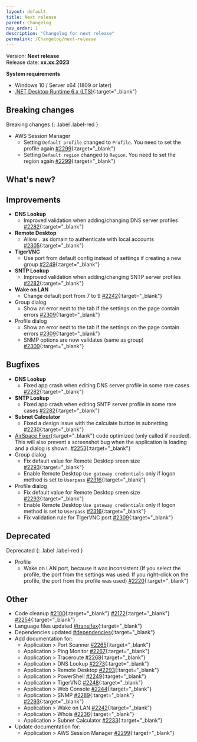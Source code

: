 ```yaml
---
layout: default
title: Next release
parent: Changelog
nav_order: 1
description: "Changelog for next release"
permalink: /Changelog/next-release
---
```


Version: **Next release** <br />
Release date: **xx.xx.2023**

**System requirements**

- Windows 10 / Server x64 (1809 or later)
- [.NET Desktop Runtime 6.x (LTS)](https://dotnet.microsoft.com/download/dotnet/6.0){:target="\_blank"}

## Breaking changes

Breaking changes
{: .label .label-red }

- AWS Session Manager
  - Setting `Default profile` changed to `Profile`. You need to set the profile again [#2299](https://github.com/BornToBeRoot/NETworkManager/pull/2299){:target="\_blank"}
  - Setting `Default region` changed to `Region`. You need to set the region again [#2299](https://github.com/BornToBeRoot/NETworkManager/pull/2299){:target="\_blank"}

## What's new?

## Improvements

- **DNS Lookup**
  - Improved validation when adding/changing DNS server profiles [#2282](https://github.com/BornToBeRoot/NETworkManager/pull/2282){:target="\_blank"}
- **Remote Desktop**
  - Allow `.` as domain to authenticate with local accounts [#2305](https://github.com/BornToBeRoot/NETworkManager/pull/2305){:target="\_blank"}
- **TigerVNC**
  - Use port from default config instead of settings if creating a new group [#2249](https://github.com/BornToBeRoot/NETworkManager/pull/2249){:target="\_blank"}
- **SNTP Lookup**
  - Improved validation when adding/changing SNTP server profiles [#2282](https://github.com/BornToBeRoot/NETworkManager/pull/2282){:target="\_blank"}
- **Wake on LAN**
  - Change default port from 7 to 9 [#2242](https://github.com/BornToBeRoot/NETworkManager/pull/2242){:target="\_blank"}
- Group dialog
  - Show an error next to the tab if the settings on the page contain errors [#2309](https://github.com/BornToBeRoot/NETworkManager/pull/2309){:target="\_blank"}
- Profile dialog
  - Show an error next to the tab if the settings on the page contain errors [#2309](https://github.com/BornToBeRoot/NETworkManager/pull/2309){:target="\_blank"}
  - SNMP options are now validates (same as group) [#2309](https://github.com/BornToBeRoot/NETworkManager/pull/2309){:target="\_blank"}

## Bugfixes

- **DNS Lookup**
  - Fixed app crash when editing DNS server profile in some rare cases [#2282](https://github.com/BornToBeRoot/NETworkManager/pull/2282){:target="\_blank"}
- **SNTP Lookup**
  - Fixed app crash when editing SNTP server profile in some rare cases [#2282](https://github.com/BornToBeRoot/NETworkManager/pull/2282){:target="\_blank"}
- **Subnet Calculator**
  - Fixed a design issue with the calculate button in subnetting [#2230](https://github.com/BornToBeRoot/NETworkManager/pull/2230){:target="\_blank"}
- [AirSpace Fixer](https://www.nuget.org/packages/AirspaceFixer){:target="\_blank"} code optimized (only called if needed). This will also prevent a screenshot bug when the application is loading and a dialog is shown. [#2253](https://github.com/BornToBeRoot/NETworkManager/pull/2253){:target="\_blank"}
- Group dialog
  - Fix default value for Remote Desktop sreen size [#2293](https://github.com/BornToBeRoot/NETworkManager/pull/2293){:target="\_blank"}
  - Enable Remote Desktop `Use gateway credentials` only if logon method is set to `Userpass` [#2316](https://github.com/BornToBeRoot/NETworkManager/pull/2316){:target="\_blank"}
- Profile dialog
  - Fix default value for Remote Desktop sreen size [#2293](https://github.com/BornToBeRoot/NETworkManager/pull/2293){:target="\_blank"}
  - Enable Remote Desktop `Use gateway credentials` only if logon method is set to `Userpass` [#2316](https://github.com/BornToBeRoot/NETworkManager/pull/2316){:target="\_blank"}
  - Fix validation rule for TigerVNC port [#2309](https://github.com/BornToBeRoot/NETworkManager/pull/2309){:target="\_blank"}

## Deprecated

Deprecated
{: .label .label-red }

- Profile
  - Wake on LAN port, because it was inconsistent (If you select the profile, the port from the settings was used. If you right-click on the profile, the port from the profile was used) [#2220](https://github.com/BornToBeRoot/NETworkManager/pull/2220){:target="\_blank"}

## Other

- Code cleanup [#2100](https://github.com/BornToBeRoot/NETworkManager/pull/2100){:target="\_blank"} [#2172](https://github.com/BornToBeRoot/NETworkManager/pull/2172){:target="\_blank"} [#2254](https://github.com/BornToBeRoot/NETworkManager/pull/2254){:target="\_blank"}
- Language files updated [#transifex](https://github.com/BornToBeRoot/NETworkManager/pulls?q=author%3Aapp%2Ftransifex-integration){:target="\_blank"}
- Dependencies updated [#dependencies](https://github.com/BornToBeRoot/NETworkManager/pulls?q=author%3Aapp%2Fdependabot){:target="\_blank"}
- Add documentation for:
  - Application > Port Scanner [#2265](https://github.com/BornToBeRoot/NETworkManager/pull/2265){:target="\_blank"}
  - Application > Ping Monitor [#2267](https://github.com/BornToBeRoot/NETworkManager/pull/2267){:target="\_blank"}
  - Application > Traceroute [#2268](https://github.com/BornToBeRoot/NETworkManager/pull/2268){:target="\_blank"}
  - Application > DNS Lookup [#2273](https://github.com/BornToBeRoot/NETworkManager/pull/2273){:target="\_blank"}
  - Application > Remote Desktop [#2293](https://github.com/BornToBeRoot/NETworkManager/pull/2293){:target="\_blank"}
  - Application > PowerShell [#2249](https://github.com/BornToBeRoot/NETworkManager/pull/2249){:target="\_blank"}
  - Application > TigerVNC [#2248](https://github.com/BornToBeRoot/NETworkManager/pull/2248){:target="\_blank"}
  - Application > Web Console [#2244](https://github.com/BornToBeRoot/NETworkManager/pull/2244){:target="\_blank"}
  - Application > SNMP [#2289](https://github.com/BornToBeRoot/NETworkManager/pull/2289){:target="\_blank"} [#2293](https://github.com/BornToBeRoot/NETworkManager/pull/2293){:target="\_blank"}
  - Application > Wake on LAN [#2242](https://github.com/BornToBeRoot/NETworkManager/pull/2242){:target="\_blank"}
  - Application > Whois [#2236](https://github.com/BornToBeRoot/NETworkManager/pull/2236){:target="\_blank"}
  - Application > Subnet Calculator [#2233](https://github.com/BornToBeRoot/NETworkManager/pull/2233){:target="\_blank"}
- Update documentation for:
  - Application > AWS Session Manager [#2299](https://github.com/BornToBeRoot/NETworkManager/pull/2299){:target="\_blank"}
